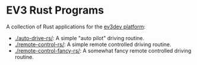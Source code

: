 # EV3 Rust Programs

A collection of Rust applications for the
  [ev3dev platform](https://www.ev3dev.org/):

* [./auto-drive-rs/](auto-drive-rs):
    A simple "auto pilot" driving routine.
* [./remote-control-rs/](remote-control-rs):
    A simple remote controlled driving routine.
* [./remote-control-fancy-rs/](remote-control-rs):
    A somewhat fancy remote controlled driving routine.